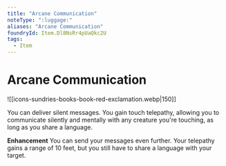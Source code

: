 ```yaml
---
title: "Arcane Communication"
noteType: ":luggage:"
aliases: "Arcane Communication"
foundryId: Item.Dl8NsRr4pUaQkc2U
tags:
  - Item
---
```


# Arcane Communication
![[icons-sundries-books-book-red-exclamation.webp|150]]

You can deliver silent messages. You gain touch telepathy, allowing you to communicate silently and mentally with any creature you're touching, as long as you share a language.

**Enhancement** You can send your messages even further. Your telepathy gains a range of 10 feet, but you still have to share a language with your target.
